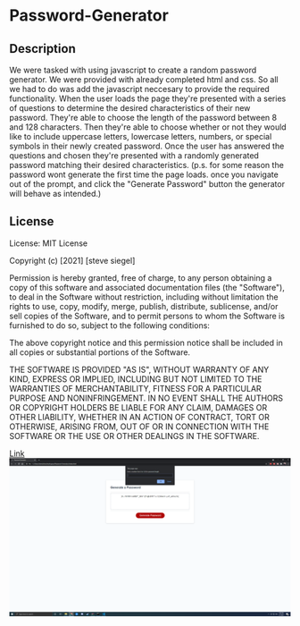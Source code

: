 # Password-Generator

## Description

We were tasked with using javascript to create a random password generator. We were provided with already completed html and css. So all we had to do was add the javascript neccesary to provide the required functionality. When the user loads the page they're presented with a series of questions to determine the desired characteristics of their new password. They're able to choose the length of the password between 8 and 128 characters. Then they're able to choose whether or not they would like to include uppercase letters, lowercase letters, numbers, or special symbols in their newly created password. Once the user has answered the questions and chosen they're presented with a randomly generated password matching their desired characteristics. (p.s. for some reason the password wont generate the first time the page loads. once you navigate out of the prompt, and click the "Generate Password" button the generator will behave as intended.)

## License

License: MIT License

Copyright (c) [2021] [steve siegel]

Permission is hereby granted, free of charge, to any person obtaining a copy of this software and associated documentation files (the "Software"), to deal in the Software without restriction, including without limitation the rights to use, copy, modify, merge, publish, distribute, sublicense, and/or sell copies of the Software, and to permit persons to whom the Software is furnished to do so, subject to the following conditions:

The above copyright notice and this permission notice shall be included in all copies or substantial portions of the Software.

THE SOFTWARE IS PROVIDED "AS IS", WITHOUT WARRANTY OF ANY KIND, EXPRESS OR IMPLIED, INCLUDING BUT NOT LIMITED TO THE WARRANTIES OF MERCHANTABILITY, FITNESS FOR A PARTICULAR PURPOSE AND NONINFRINGEMENT. IN NO EVENT SHALL THE AUTHORS OR COPYRIGHT HOLDERS BE LIABLE FOR ANY CLAIM, DAMAGES OR OTHER LIABILITY, WHETHER IN AN ACTION OF CONTRACT, TORT OR OTHERWISE, ARISING FROM, OUT OF OR IN CONNECTION WITH THE SOFTWARE OR THE USE OR OTHER DEALINGS IN THE SOFTWARE.


[Link](https://stevegsiegel.github.io/Password-Generator/)
![screenshot](./screenshot/Screenshot.png)
